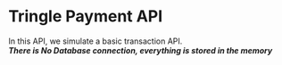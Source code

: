 # Tringle Payment API 
In this API, we simulate a basic transaction API.<br/>
***There is No Database connection, everything is stored in the memory***
